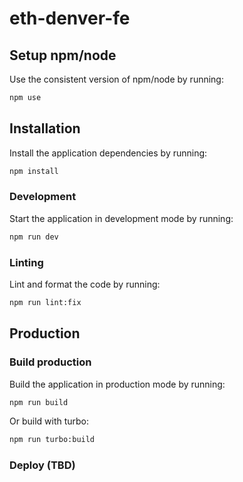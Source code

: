 # eth-denver-fe

## Setup npm/node
Use the consistent version of npm/node by running:
```sh
npm use
```

## Installation

Install the application dependencies by running:

```sh
npm install
```

### Development

Start the application in development mode by running:

```sh
npm run dev
```

### Linting

Lint and format the code by running:

```sh
npm run lint:fix
```

## Production

### Build production

Build the application in production mode by running:

```sh
npm run build
```

Or build with turbo:

```sh
npm run turbo:build
```

### Deploy (TBD)
